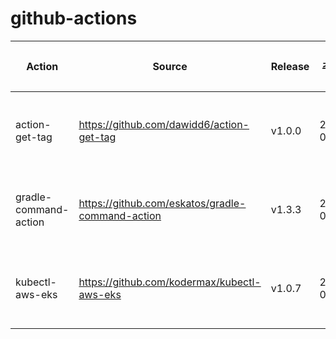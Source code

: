 # github-actions

| Action | Source | Release | 추가일 | 수정자 | 비교 |
| --- | --- | --- | --- | --- | --- |
| action-get-tag | <https://github.com/dawidd6/action-get-tag> | v1.0.0 | 2021-06-24 | 김동민 | 최초 업로드 |
| gradle-command-action | <https://github.com/eskatos/gradle-command-action> | v1.3.3 | 2021-06-29 | 김동민 | 최초 업로드 |
| kubectl-aws-eks | <https://github.com/kodermax/kubectl-aws-eks> | v1.0.7 | 2021-06-24 | 김동민 | 최초 업로드 |
